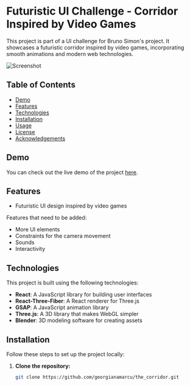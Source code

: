 # Futuristic UI Challenge - Corridor Inspired by Video Games

This project is part of a UI challenge for Bruno Simon's project. It showcases a futuristic corridor inspired by video games, incorporating smooth animations and modern web technologies.

![Screenshot]("https://res.cloudinary.com/dpwjzdw4u/image/upload/v1716773736/Screenshot_2024-05-27_at_03.34.57_dwpitv.png")

## Table of Contents

- [Demo](#demo)
- [Features](#features)
- [Technologies](#technologies)
- [Installation](#installation)
- [Usage](#usage)
- [License](#license)
- [Acknowledgements](#acknowledgements)

## Demo

You can check out the live demo of the project [here](https://the-corridor.vercel.app/).

## Features

- Futuristic UI design inspired by video games

Features that need to be added:

- More UI elements
- Constraints for the camera movement
- Sounds
- Interactivity

## Technologies

This project is built using the following technologies:

- **React**: A JavaScript library for building user interfaces
- **React-Three-Fiber**: A React renderer for Three.js
- **GSAP**: A JavaScript animation library
- **Three.js**: A 3D library that makes WebGL simpler
- **Blender**: 3D modeling software for creating assets

## Installation

Follow these steps to set up the project locally:

1. **Clone the repository:**
   ```bash
   git clone https://github.com/georgianamarcu/the_corridor.git
   ```
